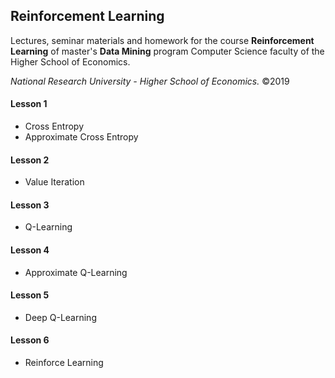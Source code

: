 ## Reinforcement Learning

Lectures, seminar materials and homework for the course **Reinforcement Learning** 
of master's **Data Mining** program Computer Science faculty 
of the Higher School of Economics.

*National Research University - Higher School of Economics.* &copy;2019

#### Lesson 1

* Cross Entropy
* Approximate Cross Entropy

#### Lesson 2

* Value Iteration

#### Lesson 3

* Q-Learning

#### Lesson 4

* Approximate Q-Learning

#### Lesson 5

* Deep Q-Learning

#### Lesson 6

* Reinforce Learning